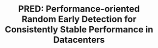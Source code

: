 ---
title: "PRED: Performance-oriented Random Early Detection for Consistently Stable Performance in Datacenters"
excerpt: USENIX Symposium on Networked Systems Design and Implementation (NSDI) 2025
authors: Xinle Du, Tong Li, Guangmeng Zhou, Zhuotao Liu, Hanlin Huang, Xiangyu Gao, Mowei Wang, Kun Tan, Ke Xu
seq: 1
conference: "NSDI25"
tag: NSDI 25
---